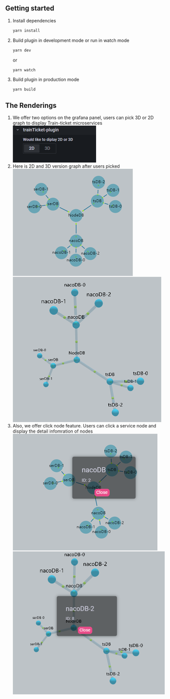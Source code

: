 ## Getting started

1. Install dependencies

   ```bash
   yarn install
   ```

2. Build plugin in development mode or run in watch mode

   ```bash
   yarn dev
   ```

   or

   ```bash
   yarn watch
   ```

3. Build plugin in production mode

   ```bash
   yarn build
   ```

## The Renderings
1. We offer two options on the grafana panel, users can pick 3D or 2D graph to display Train-ticket microservices
![options](https://github.com/EJaro00/CapSP3-JaegerGrafana-Plugin/blob/main/train-ticket-plugin/IMG/options.png)
2. Here is 2D and 3D version graph after users picked
![2Dv](https://github.com/EJaro00/CapSP3-JaegerGrafana-Plugin/blob/main/train-ticket-plugin/IMG/2Dversion.png)  ![3Dv](https://github.com/EJaro00/CapSP3-JaegerGrafana-Plugin/blob/main/train-ticket-plugin/IMG/3Dversion.png)
3. Also, we offer click node feature. Users can click a service node and display the detail infomration of nodes
![2D](https://github.com/EJaro00/CapSP3-JaegerGrafana-Plugin/blob/main/train-ticket-plugin/IMG/click2D.png)  ![3D](https://github.com/EJaro00/CapSP3-JaegerGrafana-Plugin/blob/main/train-ticket-plugin/IMG/click3D.png)
